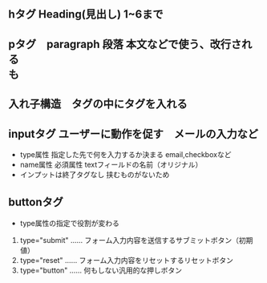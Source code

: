 ## hタグ Heading(見出し) 1~6まで
## pタグ　paragraph 段落 本文などで使う、改行される <br>も
## 入れ子構造　タグの中にタグを入れる
## inputタグ ユーザーに動作を促す　メールの入力など　
- type属性 指定した先で何を入力するか決まる email,checkboxなど
- name属性 必須属性 textフィールドの名前（オリジナル）
- インプットは終了タグなし 挟むものがないため

## buttonタグ
- type属性の指定で役割が変わる
1. type="submit" …… フォーム入力内容を送信するサブミットボタン（初期値）
2. type="reset" …… フォーム入力内容をリセットするリセットボタン
3. type="button" …… 何もしない汎用的な押しボタン



